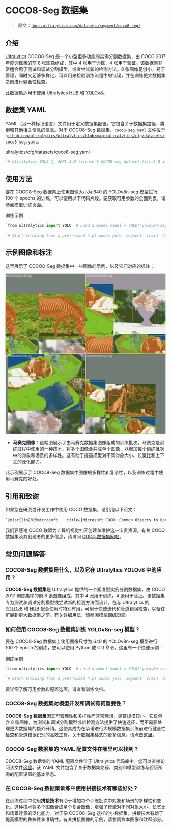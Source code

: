 # COCO8-Seg 数据集

> 原文：[`docs.ultralytics.com/datasets/segment/coco8-seg/`](https://docs.ultralytics.com/datasets/segment/coco8-seg/)

## 介绍

[Ultralytics](https://ultralytics.com) COCO8-Seg 是一个小型但多功能的实例分割数据集，由 COCO 2017 年度训练集的前 8 张图像组成，其中 4 张用于训练，4 张用于验证。该数据集非常适合用于测试和调试分割模型，或者尝试新的检测方法。8 张图像足够小，易于管理，同时又足够多样化，可以用来检验训练流程中的错误，并在训练更大数据集之前进行健全性检查。

此数据集适用于使用 Ultralytics [HUB](https://hub.ultralytics.com) 和 [YOLOv8](https://github.com/ultralytics/ultralytics)。

## 数据集 YAML

YAML（另一种标记语言）文件用于定义数据集配置。它包含关于数据集路径、类别和其他相关信息的信息。对于 COCO8-Seg 数据集，`coco8-seg.yaml` 文件位于 [`github.com/ultralytics/ultralytics/blob/main/ultralytics/cfg/datasets/coco8-seg.yaml`](https://github.com/ultralytics/ultralytics/blob/main/ultralytics/cfg/datasets/coco8-seg.yaml)。

ultralytics/cfg/datasets/coco8-seg.yaml

```py
`# Ultralytics YOLO 🚀, AGPL-3.0 license # COCO8-seg dataset (first 8 images from COCO train2017) by Ultralytics # Documentation: https://docs.ultralytics.com/datasets/segment/coco8-seg/ # Example usage: yolo train data=coco8-seg.yaml # parent # ├── ultralytics # └── datasets #     └── coco8-seg  ← downloads here (1 MB)  # Train/val/test sets as 1) dir: path/to/imgs, 2) file: path/to/imgs.txt, or 3) list: [path/to/imgs1, path/to/imgs2, ..] path:  ../datasets/coco8-seg  # dataset root dir train:  images/train  # train images (relative to 'path') 4 images val:  images/val  # val images (relative to 'path') 4 images test:  # test images (optional)  # Classes names:   0:  person   1:  bicycle   2:  car   3:  motorcycle   4:  airplane   5:  bus   6:  train   7:  truck   8:  boat   9:  traffic light   10:  fire hydrant   11:  stop sign   12:  parking meter   13:  bench   14:  bird   15:  cat   16:  dog   17:  horse   18:  sheep   19:  cow   20:  elephant   21:  bear   22:  zebra   23:  giraffe   24:  backpack   25:  umbrella   26:  handbag   27:  tie   28:  suitcase   29:  frisbee   30:  skis   31:  snowboard   32:  sports ball   33:  kite   34:  baseball bat   35:  baseball glove   36:  skateboard   37:  surfboard   38:  tennis racket   39:  bottle   40:  wine glass   41:  cup   42:  fork   43:  knife   44:  spoon   45:  bowl   46:  banana   47:  apple   48:  sandwich   49:  orange   50:  broccoli   51:  carrot   52:  hot dog   53:  pizza   54:  donut   55:  cake   56:  chair   57:  couch   58:  potted plant   59:  bed   60:  dining table   61:  toilet   62:  tv   63:  laptop   64:  mouse   65:  remote   66:  keyboard   67:  cell phone   68:  microwave   69:  oven   70:  toaster   71:  sink   72:  refrigerator   73:  book   74:  clock   75:  vase   76:  scissors   77:  teddy bear   78:  hair drier   79:  toothbrush  # Download script/URL (optional) download:  https://github.com/ultralytics/assets/releases/download/v0.0.0/coco8-seg.zip` 
```

## 使用方法

要在 COCO8-Seg 数据集上使用图像大小为 640 的 YOLOv8n-seg 模型进行 100 个 epochs 的训练，可以使用以下代码片段。要获取可用参数的全面列表，请参阅模型训练页面。

训练示例

```py
`from ultralytics import YOLO  # Load a model model = YOLO("yolov8n-seg.pt")  # load a pretrained model (recommended for training)  # Train the model results = model.train(data="coco8-seg.yaml", epochs=100, imgsz=640)` 
```

```py
`# Start training from a pretrained *.pt model yolo  segment  train  data=coco8-seg.yaml  model=yolov8n-seg.pt  epochs=100  imgsz=640` 
```

## 示例图像和标注

这里展示了 COCO8-Seg 数据集中一些图像的示例，以及它们对应的标注：

![数据集示例图像](img/4106716ec1fb33f95b002a9711ea576b.png)

+   **马赛克图像**：这幅图展示了由马赛克数据集图像组成的训练批次。马赛克是训练过程中使用的一种技术，将多个图像合并成单个图像，以增加每个训练批次中的对象和场景的多样性。这有助于提高模型对不同对象大小、长宽比和上下文的泛化能力。

此示例展示了 COCO8-Seg 数据集中图像的多样性和复杂性，以及训练过程中使用马赛克的好处。

## 引用和致谢

如果您在研究或开发工作中使用 COCO 数据集，请引用以下论文：

```py
`@misc{lin2015microsoft,   title={Microsoft COCO: Common Objects in Context},   author={Tsung-Yi Lin and Michael Maire and Serge Belongie and Lubomir Bourdev and Ross Girshick and James Hays and Pietro Perona and Deva Ramanan and C. Lawrence Zitnick and Piotr Dollár},   year={2015},   eprint={1405.0312},   archivePrefix={arXiv},   primaryClass={cs.CV} }` 
```

我们要感谢 COCO 联盟为计算机视觉社区创建和维护这一宝贵资源。有关 COCO 数据集及其创建者的更多信息，请访问 [COCO 数据集网站](https://cocodataset.org/#home)。

## 常见问题解答

### COCO8-Seg 数据集是什么，以及它在 Ultralytics YOLOv8 中的应用？

**COCO8-Seg 数据集**是 Ultralytics 提供的一个紧凑型实例分割数据集，由 COCO 2017 训练集中的前 8 张图像组成，其中 4 张用于训练，4 张用于验证。该数据集专为测试和调试分割模型或尝试新的检测方法而设计。在与 Ultralytics 的 [YOLOv8](https://github.com/ultralytics/ultralytics) 和 [HUB](https://hub.ultralytics.com) 配合使用时特别有用，可用于快速迭代和管道错误检查，以备在扩展到更大数据集之前。有关详细用法，请参阅模型训练页面。

### 如何使用 COCO8-Seg 数据集训练 YOLOv8n-seg 模型？

要在 COCO8-Seg 数据集上使用图像尺寸为 640 的 YOLOv8n-seg 模型进行 100 个 epoch 的训练，您可以使用 Python 或 CLI 命令。这里有一个快速示例：

训练示例

```py
`from ultralytics import YOLO  # Load a model model = YOLO("yolov8n-seg.pt")  # Load a pretrained model (recommended for training)  # Train the model results = model.train(data="coco8-seg.yaml", epochs=100, imgsz=640)` 
```

```py
`# Start training from a pretrained *.pt model yolo  segment  train  data=coco8-seg.yaml  model=yolov8n-seg.pt  epochs=100  imgsz=640` 
```

要详细了解可用参数和配置选项，请查看训练文档。

### COCO8-Seg 数据集对模型开发和调试有何重要性？

**COCO8-Seg 数据集**因其可管理性和多样性而非常理想，尽管规模较小。它仅包含 8 张图像，为测试和调试分割模型或新检测方法提供了快速途径，而不需要处理更大数据集的额外开销。这使其成为在承诺进行大规模数据集训练前进行健全性检查和管道错误识别的高效工具。关于数据集格式的更多信息，请点击[这里](https://docs.ultralytics.com/datasets/segment)。

### COCO8-Seg 数据集的 YAML 配置文件在哪里可以找到？

COCO8-Seg 数据集的 YAML 配置文件位于 Ultralytics 代码库中。您可以直接访问该文件[这里](https://github.com/ultralytics/ultralytics/blob/main/ultralytics/cfg/datasets/coco8-seg.yaml)。该 YAML 文件包含了关于数据集路径、类别和模型训练与验证所需的配置设置的基本信息。

### 在 COCO8-Seg 数据集训练中使用拼接技术有哪些好处？

在训练过程中使用**拼接技术**有助于增加每个训练批次中对象和场景的多样性和变化。这种技术将多个图像合成单个复合图像，增强了模型对不同对象大小、长宽比和场景背景的泛化能力。对于像 COCO8-Seg 这样的小数据集，拼接技术有助于提高模型的鲁棒性和准确性。有关拼接图像的示例，请参阅样本图像和注释部分。

